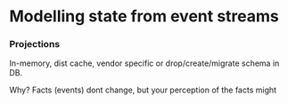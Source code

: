 # Modelling state from event streams

### Projections

In-memory, dist cache, vendor specific or drop/create/migrate schema in DB.

Why? Facts (events) dont change, but your perception of the facts might
